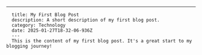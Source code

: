 ---
      title: My First Blog Post
      description: A short description of my first blog post.
      category: Technology
      date: 2025-01-27T18-32-06-936Z
      ---
      This is the content of my first blog post. It's a great start to my blogging journey!